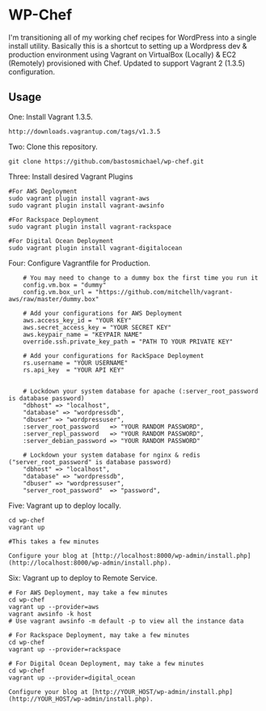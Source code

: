 # WP-Chef

I'm transitioning all of my working chef recipes for WordPress into a single install utility. Basically this is a shortcut to setting up a Wordpress dev & production environment using Vagrant on VirtualBox (Locally) & EC2 (Remotely) provisioned with Chef. Updated to support Vagrant 2 (1.3.5) configuration.

## Usage

One: Install Vagrant 1.3.5.

```
http://downloads.vagrantup.com/tags/v1.3.5
```

Two: Clone this repository.

```
git clone https://github.com/bastosmichael/wp-chef.git
```

Three: Install desired Vagrant Plugins

```
#For AWS Deployment
sudo vagrant plugin install vagrant-aws
sudo vagrant plugin install vagrant-awsinfo

#For Rackspace Deployment
sudo vagrant plugin install vagrant-rackspace

#For Digital Ocean Deployment
sudo vagrant plugin install vagrant-digitalocean
```

Four: Configure Vagrantfile for Production.

```
    # You may need to change to a dummy box the first time you run it
    config.vm.box = "dummy"
    config.vm.box_url = "https://github.com/mitchellh/vagrant-aws/raw/master/dummy.box"

    # Add your configurations for AWS Deployment
    aws.access_key_id = "YOUR KEY"
    aws.secret_access_key = "YOUR SECRET KEY"
    aws.keypair_name = "KEYPAIR NAME"
    override.ssh.private_key_path = "PATH TO YOUR PRIVATE KEY"

    # Add your configurations for RackSpace Deployment
    rs.username = "YOUR USERNAME"
    rs.api_key  = "YOUR API KEY"


    # Lockdown your system database for apache (:server_root_password is database password)
    "dbhost" => "localhost",
    "database" => "wordpressdb",
    "dbuser" => "wordpressuser",
    :server_root_password   => "YOUR RANDOM PASSWORD",
    :server_repl_password   => "YOUR RANDOM PASSWORD",
    :server_debian_password => "YOUR RANDOM PASSWORD"

    # Lockdown your system database for nginx & redis ("server_root_password" is database password)
    "dbhost" => "localhost",
    "database" => "wordpressdb",
    "dbuser" => "wordpressuser",
    "server_root_password"  => "password",
```

Five: Vagrant up to deploy locally.

```
cd wp-chef
vagrant up

#This takes a few minutes

Configure your blog at [http://localhost:8000/wp-admin/install.php](http://localhost:8000/wp-admin/install.php).
```

Six: Vagrant up to deploy to Remote Service.

```
# For AWS Deployment, may take a few minutes
cd wp-chef
vagrant up --provider=aws
vagrant awsinfo -k host
# Use vagrant awsinfo -m default -p to view all the instance data

# For Rackspace Deployment, may take a few minutes
cd wp-chef
vagrant up --provider=rackspace

# For Digital Ocean Deployment, may take a few minutes
cd wp-chef
vagrant up --provider=digital_ocean

Configure your blog at [http://YOUR_HOST/wp-admin/install.php](http://YOUR_HOST/wp-admin/install.php).
```
